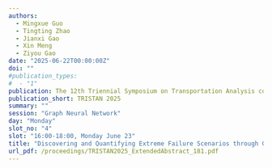 ```yaml
---
authors:
  - Mingxue Guo
  - Tingting Zhao
  - Jianxi Gao
  - Xin Meng
  - Ziyou Gao
date: "2025-06-22T00:00:00Z"
doi: ""
#publication_types:
#  - "1"
publication: The 12th Triennial Symposium on Transportation Analysis conference
publication_short: TRISTAN 2025
summary: ""
session: "Graph Neural Network"
day: "Monday"
slot_no: "4"
slot: "16:00-18:00, Monday June 23"
title: "Discovering and Quantifying Extreme Failure Scenarios through Graph Learning for Road Transportation Systems"
url_pdf: /proceedings/TRISTAN2025_ExtendedAbstract_181.pdf
---
```

